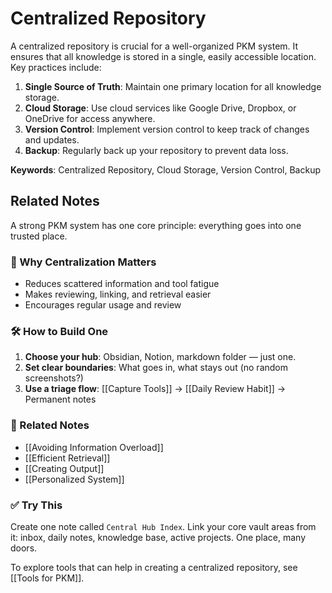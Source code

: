 

# Centralized Repository

A centralized repository is crucial for a well-organized PKM system. It ensures that all knowledge is stored in a single, easily accessible location. Key practices include:

1. **Single Source of Truth**: Maintain one primary location for all knowledge storage.
2. **Cloud Storage**: Use cloud services like Google Drive, Dropbox, or OneDrive for access anywhere.
3. **Version Control**: Implement version control to keep track of changes and updates.
4. **Backup**: Regularly back up your repository to prevent data loss.

**Keywords**: Centralized Repository, Cloud Storage, Version Control, Backup


## Related Notes


A strong PKM system has one core principle: everything goes into one trusted place.

### 🧠 Why Centralization Matters
- Reduces scattered information and tool fatigue
- Makes reviewing, linking, and retrieval easier
- Encourages regular usage and review

### 🛠️ How to Build One
1. **Choose your hub**: Obsidian, Notion, markdown folder — just one.
2. **Set clear boundaries**: What goes in, what stays out (no random screenshots?)
3. **Use a triage flow**: [[Capture Tools]] → [[Daily Review Habit]] → Permanent notes

### 🧩 Related Notes
- [[Avoiding Information Overload]]
- [[Efficient Retrieval]]
- [[Creating Output]]
- [[Personalized System]]

### ✅ Try This
Create one note called `Central Hub Index`. Link your core vault areas from it: inbox, daily notes, knowledge base, active projects. One place, many doors.

To explore tools that can help in creating a centralized repository, see [[Tools for PKM]].